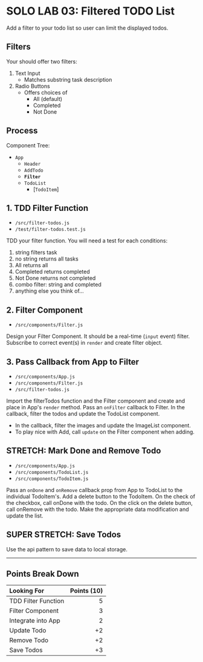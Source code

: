 SOLO LAB 03: Filtered TODO List
===

Add a filter to your todo list so user can limit the 
displayed todos.

## Filters

Your should offer two filters:

1. Text Input
    * Matches substring task description
1. Radio Buttons
    * Offers choices of
        - All (default)
        - Completed
        - Not Done

## Process

Component Tree:

- `App`
    - `Header`
    - `AddTodo`
    - **`Filter`**
    - `TodoList`
        - [`TodoItem`]

## 1. TDD Filter Function

- `/src/filter-todos.js`
- `/test/filter-todos.test.js`

TDD your filter function. You will need a test for each conditions:

1. string filters task
1. no string returns all tasks
1. All returns all
1. Completed returns completed
1. Not Done returns not completed
1. combo filter: string and completed
1. anything else you think of...

## 2. Filter Component

- `/src/components/Filter.js`

Design your Filter Component. It should be a real-time (`input` event) filter.
Subscribe to correct event(s) in `render` and create filter object.

## 3. Pass Callback from App to Filter

- `/src/components/App.js`
- `/src/components/Filter.js`
- `/src/filter-todos.js`

Import the filterTodos function and the Filter component and create and place in App's `render` method. Pass an `onFilter` callback to Filter. In the callback, filter the todos and update the TodoList component. 
- In the callback, filter the images and update the ImageList component.
- To play nice with Add, call `update` on the Filter component when adding.

## STRETCH: Mark Done and Remove Todo

- `/src/components/App.js`
- `/src/components/TodoList.js`
- `/src/components/TodoItem.js`

Pass an `onDone` and `onRemove` callback prop from App to TodoList to the
individual TodoItem's. Add a delete button to the TodoItem. On the check of the
checkbox, call onDone with the todo. On the click on the delete button, call
onRemove with the todo. Make the appropriate data modification and update
the list. 

## SUPER STRETCH: Save Todos

Use the api pattern to save data to local storage.

---

## Points Break Down

Looking For | Points (10)
:--|--:
TDD Filter Function  | 5
Filter Component | 3
Integrate into App | 2
Update Todo | +2 
Remove Todo | +2 
Save Todos | +3 